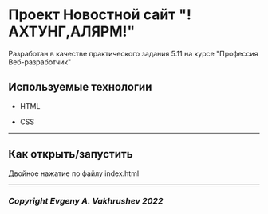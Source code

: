 # Проект Новостной сайт "!АХТУНГ,АЛЯРМ!"

Разработан в качестве практического задания  5.11 на курсе "Профессия Веб-разработчик"

## Используемые технологии

* HTML

* CSS 

---

## Как открыть/запустить

Двойное нажатие по файлу index.html

---

### *Copyright Evgeny A. Vakhrushev 2022*